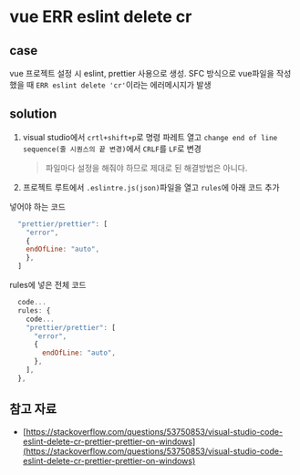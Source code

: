 # vue ERR eslint delete cr

## case

vue 프로젝트 설정 시 eslint, prettier 사용으로 생성.
SFC 방식으로 vue파일을 작성했을 때 `ERR eslint delete 'cr'`이라는 에러메시지가 발생

## solution

1. visual studio에서 `crtl+shift+p`로 명령 파레트 열고 `change end of line sequence(줄 시퀀스의 끝 변경)`에서 `CRLF`를 `LF`로 변경

   > 파일마다 설정을 해줘야 하므로 제대로 된 해결방법은 아니다.

2. 프로젝트 루트에서 `.eslintre.js(json)`파일을 열고 `rules`에 아래 코드 추가

넣어야 하는 코드

```js
  "prettier/prettier": [
    "error",
    {
    endOfLine: "auto",
    },
  ]
```

rules에 넣은 전체 코드

```js
  code...
  rules: {
    code...
    "prettier/prettier": [
      "error",
      {
        endOfLine: "auto",
      },
    ],
  },
```

## 참고 자료

- [https://stackoverflow.com/questions/53750853/visual-studio-code-eslint-delete-cr-prettier-prettier-on-windows](https://stackoverflow.com/questions/53750853/visual-studio-code-eslint-delete-cr-prettier-prettier-on-windows)
